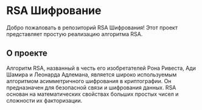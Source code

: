 # RSA Шифрование

Добро пожаловать в репозиторий RSA Шифрования! Этот проект представляет простую реализацию алгоритма RSA.

## О проекте

Алгоритм RSA, названный в честь его изобретателей Рона Ривеста, Ади Шамира и Леонарда Адлемана, является широко используемым алгоритмом асимметричного шифрования в криптографии. Он предназначен для безопасной связи и шифрования данных. RSA основан на математических свойствах больших простых чисел и сложности их факторизации.
